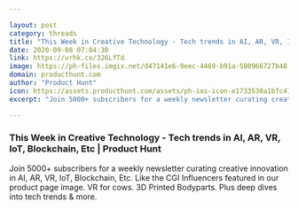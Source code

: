 ```yaml
---

layout: post
category: threads
title: "This Week in Creative Technology - Tech trends in AI, AR, VR, IoT, Blockchain, Etc"
date: 2020-09-08 07:04:30
link: https://vrhk.co/326LfTd
image: https://ph-files.imgix.net/d47141e6-9eec-4469-b91a-580966727b48.png?auto=format&fit=crop&frame=1&h=512&w=1024
domain: producthunt.com
author: "Product Hunt"
icon: https://assets.producthunt.com/assets/ph-ios-icon-e1733530a1bfc41080db8161823f1ef262cdbbc933800c0a2a706f70eb9c277a.png
excerpt: "Join 5000+ subscribers for a weekly newsletter curating creative innovation in AI, AR, VR, IoT, Blockchain, Etc. Like the CGI Influencers featured in our product page image. VR for cows. 3D Printed Bodyparts. Plus deep dives into tech trends &amp; more."

---
```


### This Week in Creative Technology - Tech trends in AI, AR, VR, IoT, Blockchain, Etc | Product Hunt

Join 5000+ subscribers for a weekly newsletter curating creative innovation in AI, AR, VR, IoT, Blockchain, Etc. Like the CGI Influencers featured in our product page image. VR for cows. 3D Printed Bodyparts. Plus deep dives into tech trends &amp; more.